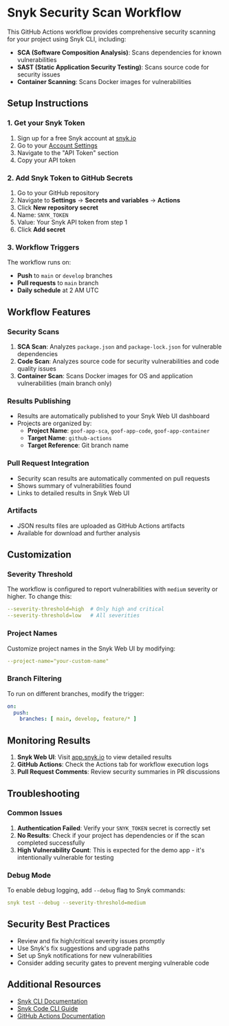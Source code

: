 # Snyk Security Scan Workflow

This GitHub Actions workflow provides comprehensive security scanning for your project using Snyk CLI, including:

- **SCA (Software Composition Analysis)**: Scans dependencies for known vulnerabilities
- **SAST (Static Application Security Testing)**: Scans source code for security issues
- **Container Scanning**: Scans Docker images for vulnerabilities

## Setup Instructions

### 1. Get your Snyk Token

1. Sign up for a free Snyk account at [snyk.io](https://snyk.io)
2. Go to your [Account Settings](https://app.snyk.io/account)
3. Navigate to the "API Token" section
4. Copy your API token

### 2. Add Snyk Token to GitHub Secrets

1. Go to your GitHub repository
2. Navigate to **Settings** → **Secrets and variables** → **Actions**
3. Click **New repository secret**
4. Name: `SNYK_TOKEN`
5. Value: Your Snyk API token from step 1
6. Click **Add secret**

### 3. Workflow Triggers

The workflow runs on:
- **Push** to `main` or `develop` branches
- **Pull requests** to `main` branch
- **Daily schedule** at 2 AM UTC

## Workflow Features

### Security Scans

1. **SCA Scan**: Analyzes `package.json` and `package-lock.json` for vulnerable dependencies
2. **Code Scan**: Analyzes source code for security vulnerabilities and code quality issues
3. **Container Scan**: Scans Docker images for OS and application vulnerabilities (main branch only)

### Results Publishing

- Results are automatically published to your Snyk Web UI dashboard
- Projects are organized by:
  - **Project Name**: `goof-app-sca`, `goof-app-code`, `goof-app-container`
  - **Target Name**: `github-actions`
  - **Target Reference**: Git branch name

### Pull Request Integration

- Security scan results are automatically commented on pull requests
- Shows summary of vulnerabilities found
- Links to detailed results in Snyk Web UI

### Artifacts

- JSON results files are uploaded as GitHub Actions artifacts
- Available for download and further analysis

## Customization

### Severity Threshold

The workflow is configured to report vulnerabilities with `medium` severity or higher. To change this:

```yaml
--severity-threshold=high  # Only high and critical
--severity-threshold=low   # All severities
```

### Project Names

Customize project names in the Snyk Web UI by modifying:

```yaml
--project-name="your-custom-name"
```

### Branch Filtering

To run on different branches, modify the trigger:

```yaml
on:
  push:
    branches: [ main, develop, feature/* ]
```

## Monitoring Results

1. **Snyk Web UI**: Visit [app.snyk.io](https://app.snyk.io) to view detailed results
2. **GitHub Actions**: Check the Actions tab for workflow execution logs
3. **Pull Request Comments**: Review security summaries in PR discussions

## Troubleshooting

### Common Issues

1. **Authentication Failed**: Verify your `SNYK_TOKEN` secret is correctly set
2. **No Results**: Check if your project has dependencies or if the scan completed successfully
3. **High Vulnerability Count**: This is expected for the demo app - it's intentionally vulnerable for testing

### Debug Mode

To enable debug logging, add `--debug` flag to Snyk commands:

```yaml
snyk test --debug --severity-threshold=medium
```

## Security Best Practices

- Review and fix high/critical severity issues promptly
- Use Snyk's fix suggestions and upgrade paths
- Set up Snyk notifications for new vulnerabilities
- Consider adding security gates to prevent merging vulnerable code

## Additional Resources

- [Snyk CLI Documentation](https://docs.snyk.io/developer-tools/snyk-cli)
- [Snyk Code CLI Guide](https://docs.snyk.io/developer-tools/snyk-cli/scan-and-maintain-projects-using-the-cli/snyk-cli-for-snyk-code)
- [GitHub Actions Documentation](https://docs.github.com/en/actions)
